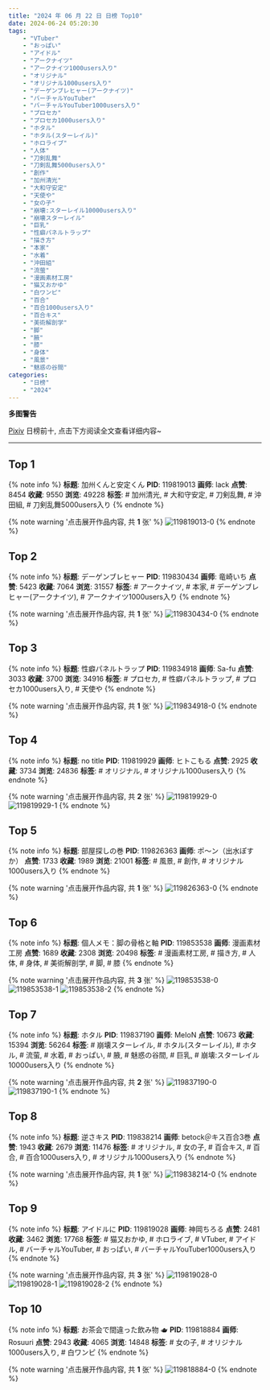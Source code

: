```yaml
---
title: "2024 年 06 月 22 日 日榜 Top10"
date: 2024-06-24 05:20:30
tags:
    - "VTuber"
    - "おっぱい"
    - "アイドル"
    - "アークナイツ"
    - "アークナイツ1000users入り"
    - "オリジナル"
    - "オリジナル1000users入り"
    - "デーゲンブレヒャー(アークナイツ)"
    - "バーチャルYouTuber"
    - "バーチャルYouTuber1000users入り"
    - "プロセカ"
    - "プロセカ1000users入り"
    - "ホタル"
    - "ホタル(スターレイル)"
    - "ホロライブ"
    - "人体"
    - "刀剣乱舞"
    - "刀剣乱舞5000users入り"
    - "創作"
    - "加州清光"
    - "大和守安定"
    - "天使や"
    - "女の子"
    - "崩壊:スターレイル10000users入り"
    - "崩壊スターレイル"
    - "巨乳"
    - "性癖パネルトラップ"
    - "描き方"
    - "本家"
    - "水着"
    - "沖田組"
    - "流萤"
    - "漫画素材工房"
    - "猫又おかゆ"
    - "白ワンピ"
    - "百合"
    - "百合1000users入り"
    - "百合キス"
    - "美術解剖学"
    - "脚"
    - "腋"
    - "膝"
    - "身体"
    - "風景"
    - "魅惑の谷間"
categories:
    - "日榜"
    - "2024"
---
```


<i class="fa fa-triangle-exclamation"></i>**多图警告**<i class="fa fa-triangle-exclamation"></i>

[Pixiv](https://www.pixiv.net/) 日榜前十, 点击下方阅读全文查看详细内容~

<!-- more -->

---

## Top 1

{% note info %}
**标题**: 加州くんと安定くん
**PID**: 119819013 **画师**: lack
**点赞**: 8454 **收藏**: 9550 **浏览**: 49228
**标签**: # 加州清光, # 大和守安定, # 刀剣乱舞, # 沖田組, # 刀剣乱舞5000users入り
{% endnote %}

{% note warning '点击展开作品内容, 共 **1** 张' %}
![119819013-0](https://i.pixiv.re/img-original/img/2024/06/21/00/00/44/119819013_p0.png)
{% endnote %}

## Top 2

{% note info %}
**标题**: デーゲンブレヒャー
**PID**: 119830434 **画师**: 竜崎いち
**点赞**: 5423 **收藏**: 7064 **浏览**: 31557
**标签**: # アークナイツ, # 本家, # デーゲンブレヒャー(アークナイツ), # アークナイツ1000users入り
{% endnote %}

{% note warning '点击展开作品内容, 共 **1** 张' %}
![119830434-0](https://i.pixiv.re/img-original/img/2024/06/21/12/29/53/119830434_p0.jpg)
{% endnote %}

## Top 3

{% note info %}
**标题**: 性癖パネルトラップ
**PID**: 119834918 **画师**: Sa-fu
**点赞**: 3033 **收藏**: 3700 **浏览**: 34916
**标签**: # プロセカ, # 性癖パネルトラップ, # プロセカ1000users入り, # 天使や
{% endnote %}

{% note warning '点击展开作品内容, 共 **1** 张' %}
![119834918-0](https://i.pixiv.re/img-original/img/2024/06/21/17/19/41/119834918_p0.jpg)
{% endnote %}

## Top 4

{% note info %}
**标题**: no title
**PID**: 119819929 **画师**: ヒトこもる
**点赞**: 2925 **收藏**: 3734 **浏览**: 24836
**标签**: # オリジナル, # オリジナル1000users入り
{% endnote %}

{% note warning '点击展开作品内容, 共 **2** 张' %}
![119819929-0](https://i.pixiv.re/img-original/img/2024/06/21/00/24/31/119819929_p0.jpg)
![119819929-1](https://i.pixiv.re/img-original/img/2024/06/21/00/24/31/119819929_p1.jpg)
{% endnote %}

## Top 5

{% note info %}
**标题**: 部屋探しの巻
**PID**: 119826363 **画师**: ポ～ン（出水ぽすか）
**点赞**: 1733 **收藏**: 1989 **浏览**: 21001
**标签**: # 風景, # 創作, # オリジナル1000users入り
{% endnote %}

{% note warning '点击展开作品内容, 共 **1** 张' %}
![119826363-0](https://i.pixiv.re/img-original/img/2024/06/21/07/30/04/119826363_p0.jpg)
{% endnote %}

## Top 6

{% note info %}
**标题**: 個人メモ：脚の骨格と軸
**PID**: 119853538 **画师**: 漫画素材工房
**点赞**: 1689 **收藏**: 2308 **浏览**: 20498
**标签**: # 漫画素材工房, # 描き方, # 人体, # 身体, # 美術解剖学, # 脚, # 膝
{% endnote %}

{% note warning '点击展开作品内容, 共 **3** 张' %}
![119853538-0](https://i.pixiv.re/img-original/img/2024/06/22/06/00/08/119853538_p0.jpg)
![119853538-1](https://i.pixiv.re/img-original/img/2024/06/22/06/00/08/119853538_p1.jpg)
![119853538-2](https://i.pixiv.re/img-original/img/2024/06/22/06/00/08/119853538_p2.jpg)
{% endnote %}

## Top 7

{% note info %}
**标题**: ホタル
**PID**: 119837190 **画师**: MeIoN
**点赞**: 10673 **收藏**: 15394 **浏览**: 56264
**标签**: # 崩壊スターレイル, # ホタル(スターレイル), # ホタル, # 流萤, # 水着, # おっぱい, # 腋, # 魅惑の谷間, # 巨乳, # 崩壊:スターレイル10000users入り
{% endnote %}

{% note warning '点击展开作品内容, 共 **2** 张' %}
![119837190-0](https://i.pixiv.re/img-original/img/2024/06/21/18/54/32/119837190_p0.jpg)
![119837190-1](https://i.pixiv.re/img-original/img/2024/06/21/18/54/32/119837190_p1.jpg)
{% endnote %}

## Top 8

{% note info %}
**标题**: 逆さキス
**PID**: 119838214 **画师**: betock＠キス百合3巻
**点赞**: 1943 **收藏**: 2679 **浏览**: 11476
**标签**: # オリジナル, # 女の子, # 百合キス, # 百合, # 百合1000users入り, # オリジナル1000users入り
{% endnote %}

{% note warning '点击展开作品内容, 共 **1** 张' %}
![119838214-0](https://i.pixiv.re/img-original/img/2024/06/21/19/32/24/119838214_p0.jpg)
{% endnote %}

## Top 9

{% note info %}
**标题**: アイドルに
**PID**: 119819028 **画师**: 神岡ちろる
**点赞**: 2481 **收藏**: 3462 **浏览**: 17768
**标签**: # 猫又おかゆ, # ホロライブ, # VTuber, # アイドル, # バーチャルYouTuber, # おっぱい, # バーチャルYouTuber1000users入り
{% endnote %}

{% note warning '点击展开作品内容, 共 **3** 张' %}
![119819028-0](https://i.pixiv.re/img-original/img/2024/06/21/00/00/47/119819028_p0.jpg)
![119819028-1](https://i.pixiv.re/img-original/img/2024/06/21/00/00/47/119819028_p1.jpg)
![119819028-2](https://i.pixiv.re/img-original/img/2024/06/21/00/00/47/119819028_p2.jpg)
{% endnote %}

## Top 10

{% note info %}
**标题**: お茶会で間違った飲み物 🫖
**PID**: 119818884 **画师**: Rosuuri
**点赞**: 2943 **收藏**: 4065 **浏览**: 14848
**标签**: # 女の子, # オリジナル1000users入り, # 白ワンピ
{% endnote %}

{% note warning '点击展开作品内容, 共 **1** 张' %}
![119818884-0](https://i.pixiv.re/img-original/img/2024/06/21/00/00/09/119818884_p0.jpg)
{% endnote %}
